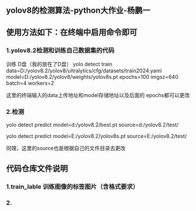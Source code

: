 ## yolov8的检测算法-python大作业-杨鹏一
## 使用方法如下：在终端中启用命令即可
### 1.yolov8.2检测和训练自己数据集的代码
训练    D盘（我的放在了D盘）
yolo detect train data=D:/yolov8.2/yolov8/ultralytics/cfg/datasets/train2024.yaml   model=D:/yolov8.2/yolov8/weights/yolov8s.pt  epochs=100  imgsz=640 batch=4 workers=2

这里的终端输入的data上传地址和model存储地址以及后面的 epochs都可以更改
### 2.检测
yolo detect predict model=d:/yolov8.2/best.pt       source=d:/yolov8.2/test/

yolo detect predict model=E:/yolov8.2/yolov8s.pt       source=E:/yolov8.2/test/

同理，这里的source也是根据自己的文件目录去更改
## 代码仓库文件说明
### 1.train_lable 训练图像的标签图片（含格式要求）
### 2.
